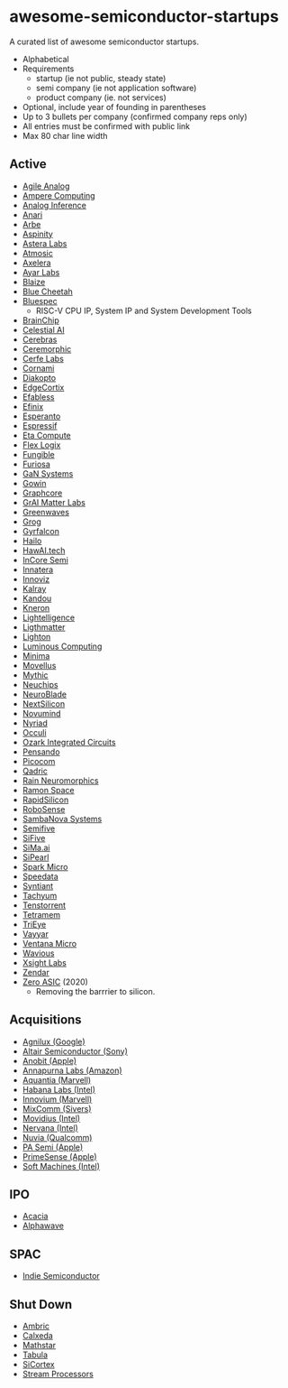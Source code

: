# awesome-semiconductor-startups

A curated list of awesome semiconductor startups.

* Alphabetical
* Requirements
	* startup (ie not public, steady state)
	* semi company (ie not application software)
	* product company (ie. not services)
* Optional, include year of founding in parentheses
* Up to 3 bullets per company (confirmed company reps only)
* All entries must be confirmed with public link
* Max 80 char line width

## Active

* [Agile Analog](https://www.agileanalog.com/)
* [Ampere Computing](https://amperecomputing.com/)
* [Analog Inference](https://www.analog-inference.com/)
* [Anari](https://anari.ai/)
* [Arbe](https://arberobotics.com/)
* [Aspinity](https://www.aspinity.com/)
* [Astera Labs](https://www.asteralabs.com/)
* [Atmosic](https://atmosic.com/)
* [Axelera](https://www.axelera.ai/)
* [Ayar Labs](https://ayarlabs.com/)
* [Blaize](https://www.blaize.com/)
* [Blue Cheetah](https://www.bcanalog.com/)
* [Bluespec](https://www.bluespec.com)
	* RISC-V CPU IP, System IP and System Development Tools
* [BrainChip](https://brainchipinc.com/)
* [Celestial AI](https://www.celestial.ai/)
* [Cerebras](https://cerebras.net/)
* [Ceremorphic](https://ceremorphic.com/)
* [Cerfe Labs](https://cerfelabs.com/)
* [Cornami](https://cornami.com/)
* [Diakopto](https://diakopto.com/)
* [EdgeCortix](https://www.edgecortix.com/)
* [Efabless](https://efabless.com/)
* [Efinix](https://www.efinixinc.com/)
* [Esperanto](https://www.esperanto.ai/)
* [Espressif](https://www.espressif.com/)
* [Eta Compute](https://etacompute.com/)
* [Flex Logix](https://www.flex-logix.com/)
* [Fungible](https://www.fungible.com/)
* [Furiosa](https://www.furiosa.ai/)
* [GaN Systems](https://gansystems.com/)
* [Gowin](https://www.gowinsemi.com/en/)
* [Graphcore](https://www.graphcore.ai/)
* [GrAI Matter Labs](https://www.graimatterlabs.ai/)
* [Greenwaves](https://greenwaves-technologies.com/)
* [Grog](https://groq.com)
* [Gyrfalcon](https://www.gyrfalcontech.ai/)
* [Hailo](https://hailo.ai/)
* [HawAI.tech](https://hawai.tech/)
* [InCore Semi](https://incoresemi.com/)
* [Innatera](https://www.innatera.com/)
* [Innoviz](https://innoviz.tech/)
* [Kalray](https://www.kalrayinc.com/)
* [Kandou](https://kandou.com/)
* [Kneron](https://www.kneron.com/)
* [Lightelligence](https://www.lightelligence.ai/)
* [Ligthmatter](https://lightmatter.co/)
* [Lighton](https://lighton.ai/)
* [Luminous Computing](https://www.luminous.com/)
* [Minima](https://minimaprocessor.com/)
* [Movellus](https://www.movellus.com/)
* [Mythic](https://www.mythic-ai.com/)
* [Neuchips](https://www.neuchips.ai/)
* [NeuroBlade](https://www.neuroblade.com/)
* [NextSilicon](https://www.nextsilicon.com/home)
* [Novumind](https://www.novumind.com/)
* [Nyriad](https://www.nyriad.io/)
* [Occuli](https://www.oculii.com/)
* [Ozark Integrated Circuits](https://www.ozarkic.com/)
* [Pensando](https://pensando.io/)
* [Picocom](https://picocom.com/)
* [Qadric](https://www.quadric.io/)
* [Rain Neuromorphics](https://rain.ai/)
* [Ramon Space](https://ramon.space/)
* [RapidSilicon](https://rapidsilicon.com/)
* [RoboSense](https://www.robosense.ai/en)
* [SambaNova Systems](https://sambanova.ai)
* [Semifive](https://semifive.com:4438/)
* [SiFive](https://www.sifive.com/)
* [SiMa.ai](https://sima.ai/)
* [SiPearl](https://sipearl.com/en)
* [Spark Micro](https://www.sparkmicro.com/)
* [Speedata](https://www.speedata.io/)
* [Syntiant](https://www.syntiant.com/)
* [Tachyum](https://www.tachyum.com/)
* [Tenstorrent](https://tenstorrent.com/)
* [Tetramem](https://www.tetramem.com/about-us)
* [TriEye](https://trieye.tech/)
* [Vayyar](https://vayyar.com/)
* [Ventana Micro](https://www.ventanamicro.com/)
* [Wavious](https://wavious.com/)
* [Xsight Labs](https://xsightlabs.com/)
* [Zendar](https://www.zendar.io/)
* [Zero ASIC](https://zeroasic.com) (2020)
	* Removing the barrrier to silicon.

## Acquisitions

* [Agnilux (Google)](https://techcrunch.com/2010/04/20/google-agnilux-apple)
* [Altair Semiconductor (Sony)](https://www.jvpvc.com/case-studies/altair/)
* [Anobit (Apple)](https://techcrunch.com/2012/01/11/why-apple-bought-anobit)
* [Annapurna Labs (Amazon)](https://www.extremetech.com/computing/198140-amazon-buys-secretive-chip-maker-annapurna-labs-for-350-million)
* [Aquantia (Marvell)](https://www.marvell.com/company/newsroom/marvell-completes-acquisition-of-aquantia.html)
* [Habana Labs (Intel)](https://www.forbes.com/sites/moorinsights/2019/12/16/intel-acquires-habana-labs-for-2b/?sh=27bc9bc319f9)
* [Innovium (Marvell)](https://www.marvell.com/company/newsroom/marvell-to-acquire-innovium-accelerates-cloud-growth-with-expanded-ethernet-switching-portfolio.html)
* [MixComm (Sivers)](https://www.eetimes.com/mixcomm-acquired-by-sivers-semiconductors/)
* [Movidius (Intel)](https://newsroom.intel.com/editorials/josh-walden-intel-editorial)
* [Nervana (Intel)](https://venturebeat.com/2016/08/09/intel-acquires-deep-learning-startup-nervana)
* [Nuvia (Qualcomm)](https://www.qualcomm.com/news/releases/2021/03/16/qualcomm-completes-acquisition-nuvia)
* [PA Semi (Apple)](https://www.cnet.com/tech/tech-industry/apple-acquires-low-power-chip-designer-pa-semi)
* [PrimeSense (Apple)](https://techcrunch.com/2013/11/24/apple-primesense-acquisition-confirmed)
* [Soft Machines (Intel)](https://www.theregister.com/2016/09/09/intel_soft_machines/)

## IPO

* [Acacia](https://acacia-inc.com/)
* [Alphawave](https://www.awaveip.com/en/home/)

## SPAC

* [Indie Semiconductor](https://www.indiesemi.com/)

## Shut Down

* [Ambric](https://www.oregonlive.com/siliconforest/2008/11/ambric_suspends_operation_plan.html)
* [Calxeda](https://semiengineering.com/chip-startup-shuts-doors/)
* [Mathstar](https://www.oregonlive.com/business/2008/05/mathstar_calls_it_quits.html)
* [Tabula](https://semiwiki.com/fpga/4232-tabula-closes-its-doors/)
* [SiCortex](https://www.bizjournals.com/boston/blog/mass-high-tech/2009/05/supercomputer-firm-sicortex-closes-doors.html)
* [Stream Processors](https://venturebeat.com/2009/11/07/chip-design-firm-stream-processors-shutting-down-and-selling-assets/)
